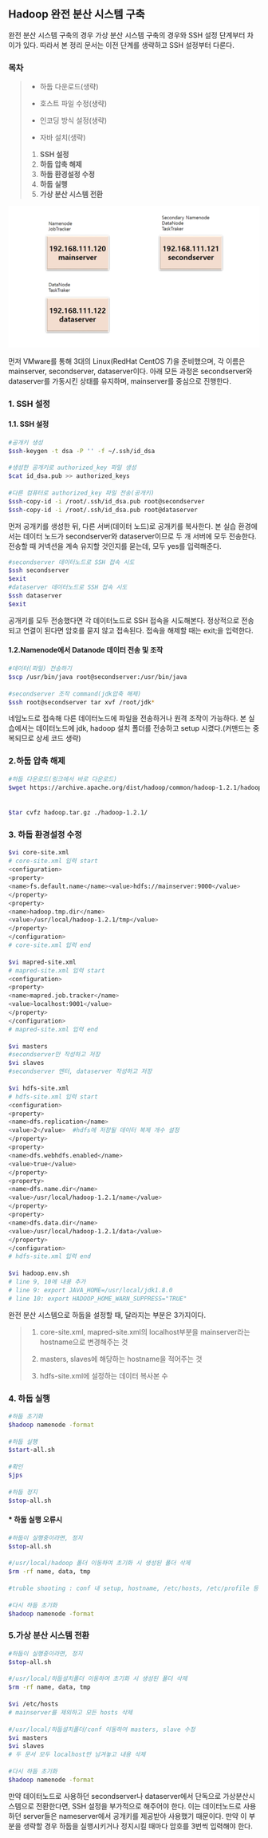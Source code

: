 ## Hadoop 완전 분산 시스템 구축

완전 분산 시스템 구축의 경우 가상 분산 시스템 구축의 경우와 SSH 설정 단계부터 차이가 있다. 따라서 본 정리 문서는 이전 단계를 생략하고 SSH 설정부터 다룬다.

### 목차

> * 하둡 다운로드(생략)
>
> * 호스트 파일 수정(생략)
>
> * 인코딩 방식 설정(생략)
>
> * 자바 설치(생략)
>
> 1. **SSH 설정**
> 2. **하둡 압축 해제**
> 3. **하둡 환경설정 수정**
> 4. **하둡 실행**
> 5. **가상 분산 시스템 전환**



![하둡_완전분산시스템](md-images/%ED%95%98%EB%91%A1_%EC%99%84%EC%A0%84%EB%B6%84%EC%82%B0%EC%8B%9C%EC%8A%A4%ED%85%9C.png)

먼저 VMware를 통해 3대의 Linux(RedHat CentOS 7)을 준비했으며, 각 이름은 mainserver, secondserver, dataserver이다. 아래 모든 과정은 secondserver와 dataserver를 가동시킨 상태를 유지하며, mainserver를 중심으로 진행한다.



### 1. SSH 설정

#### 1.1. SSH 설정

```bash
#공개키 생성
$ssh-keygen -t dsa -P '' -f ~/.ssh/id_dsa

#생성한 공개키로 authorized_key 파일 생성
$cat id_dsa.pub >> authorized_keys

#다른 컴퓨터로 authorized_key 파일 전송(공개키)
$ssh-copy-id -i /root/.ssh/id_dsa.pub root@secondserver
$ssh-copy-id -i /root/.ssh/id_dsa.pub root@dataserver
```

먼저 공개키를 생성한 뒤, 다른 서버(데이터 노드)로 공개키를 복사한다. 본 실습 환경에서는 데이터 노드가 secondserver와 dataserver이므로 두 개 서버에 모두 전송한다. 전송할 때 커넥션을 계속 유지할 것인지를 묻는데, 모두 yes를 입력해준다.

```bash
#secondserver 데이터노드로 SSH 접속 시도
$ssh secondserver
$exit
#dataserver 데이터노드로 SSH 접속 시도
$ssh dataserver
$exit
```

공개키를 모두 전송했다면 각 데이터노드로 SSH 접속을 시도해본다. 정상적으로 전송되고 연결이 된다면 암호를 묻지 않고 접속된다. 접속을 해제할 때는 exit;을 입력한다.

#### 1.2.Namenode에서 Datanode 데이터 전송 및 조작

```bash
#데이터(파일) 전송하기
$scp /usr/bin/java root@secondserver:/usr/bin/java

#secondserver 조작 command(jdk압축 해제)
$ssh root@secondserver tar xvf /root/jdk*
```

네임노드로 접속해 다른 데이터노드에 파일을 전송하거나 원격 조작이 가능하다. 본 실습에서는 데이터노드에 jdk, hadoop 설치 폴더를 전송하고 setup 시켰다.(커맨드는 중복되므로 상세 코드 생략)

 

### 2.하둡 압축 해제

```bash
#하둡 다운로드(링크에서 바로 다운로드)
$wget https://archive.apache.org/dist/hadoop/common/hadoop-1.2.1/hadoop-1.2.1.tar.gz


$tar cvfz hadoop.tar.gz ./hadoop-1.2.1/

```



### 3. 하둡 환경설정 수정

```bash
$vi core-site.xml
# core-site.xml 입력 start
<configuration>
<property>
<name>fs.default.name</name><value>hdfs://mainserver:9000</value>
</property>
<property>
<name>hadoop.tmp.dir</name>
<value>/usr/local/hadoop-1.2.1/tmp</value>
</property>
</configuration>
# core-site.xml 입력 end

$vi mapred-site.xml
# mapred-site.xml 입력 start
<configuration>
<property>
<name>mapred.job.tracker</name>
<value>localhost:9001</value>
</property>
</configuration>
# mapred-site.xml 입력 end

$vi masters
#secondserver만 작성하고 저장
$vi slaves
#secondserver 엔터, dataserver 작성하고 저장

$vi hdfs-site.xml
# hdfs-site.xml 입력 start
<configuration>
<property>
<name>dfs.replication</name>
<value>2</value>  #hdfs에 저장될 데이터 복제 개수 설정
</property>
<property>
<name>dfs.webhdfs.enabled</name>
<value>true</value>
</property>
<property>
<name>dfs.name.dir</name>
<value>/usr/local/hadoop-1.2.1/name</value>
</property>
<property>
<name>dfs.data.dir</name>
<value>/usr/local/hadoop-1.2.1/data</value>
</property>
</configuration>
# hdfs-site.xml 입력 end

$vi hadoop.env.sh
# line 9, 10에 내용 추가
# line 9: export JAVA_HOME=/usr/local/jdk1.8.0
# line 10: export HADOOP_HOME_WARN_SUPPRESS="TRUE"
```

완전 분산 시스템으로 하둡을 설정할 때, 달라지는 부분은 3가지이다. 

> 1) core-site.xml, mapred-site.xml의 localhost부분을 mainserver라는 hostname으로 변경해주는 것 
>
> 2) masters, slaves에 해당하는 hostname을 적어주는 것
>
> 3) hdfs-site.xml에  설정하는 데이터 복사본 수 



### 4. 하둡 실행

```bash
#하둡 초기화
$hadoop namenode -format

#하둡 실행
$start-all.sh

#확인
$jps

#하둡 정지
$stop-all.sh
```



#### * 하둡 실행 오류시

```bash
#하둡이 실행중이라면, 정지
$stop-all.sh

#/usr/local/hadoop 폴더 이동하여 초기화 시 생성된 폴더 삭제
$rm -rf name, data, tmp

#truble shooting : conf 내 setup, hostname, /etc/hosts, /etc/profile 등 확인하여 문제 해결

#다시 하둡 초기화
$hadoop namenode -format
```



### 5.가상 분산 시스템 전환

```bash
#하둡이 실행중이라면, 정지
$stop-all.sh

#/usr/local/하둡설치폴더 이동하여 초기화 시 생성된 폴더 삭제
$rm -rf name, data, tmp

$vi /etc/hosts
# mainserver를 제외하고 모든 hosts 삭제

#/usr/local/하둡설치폴더/conf 이동하여 masters, slave 수정
$vi masters
$vi slaves
# 두 문서 모두 localhost만 남겨놓고 내용 삭제

#다시 하둡 초기화
$hadoop namenode -format
```



만약 데이터노드로 사용하던 secondserver나 dataserver에서 단독으로 가상분산시스템으로 전환한다면, SSH 설정을 부가적으로 해주어야 한다. 이는 데이터노드로 사용하던 server들은 nameserver에서 공개키를 제공받아 사용했기 때문이다. 만약 이 부분을 생략할 경우 하둡을 실행시키거나 정지시킬 때마다 암호를 3번씩 입력해야 한다.